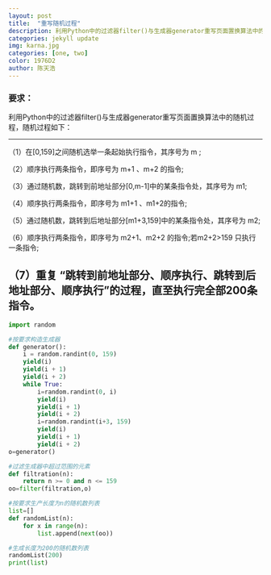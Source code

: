 ```yaml
---
layout: post
title:  "重写随机过程"
description: 利用Python中的过滤器filter()与生成器generator重写页面置换算法中的随机过程
categories: jekyll update
img: karna.jpg
categories: [one, two]
color: 1976D2
author: 陈天浩
---
```

### 要求：

利用Python中的过滤器filter()与生成器generator重写页面置换算法中的随机过程，随机过程如下：

---
（1）在[0,159]之间随机选举一条起始执行指令，其序号为 m ;

（2）顺序执行两条指令，即序号为 m+1 、m+2 的指令;

（3）通过随机数，跳转到前地址部分[0,m-1]中的某条指令处，其序号为 m1;

（4）顺序执行两条指令，即序号为 m1+1 、m1+2的指令;

（5）通过随机数，跳转到后地址部分[m1+3,159]中的某条指令处，其序号为 m2;

（6）顺序执行两条指令，即序号为 m2+1、m2+2 的指令;若m2+2>159 只执行一条指令;


（7）重复 “跳转到前地址部分、顺序执行、跳转到后地址部分、顺序执行”的过程，直至执行完全部200条指令。
---



```python
import random

#按要求构造生成器
def generator():
    i = random.randint(0, 159)
    yield(i)
    yield(i + 1)
    yield(i + 2)
    while True:
        i=random.randint(0, i)
        yield(i)
        yield(i + 1)
        yield(i + 2)
        i=random.randint(i+3, 159)
        yield(i)
        yield(i + 1)
        yield(i + 2)
o=generator()

#过滤生成器中超过范围的元素
def filtration(n):
    return n >= 0 and n <= 159
oo=filter(filtration,o)

#按要求生产长度为n的随机数列表
list=[]
def randomList(n):
    for x in range(n):
        list.append(next(oo))

#生成长度为200的随机数列表
randomList(200)
print(list)
```

